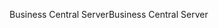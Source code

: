 <span data-ttu-id="a1946-101">Business Central Server</span><span class="sxs-lookup"><span data-stu-id="a1946-101">Business Central Server</span></span>